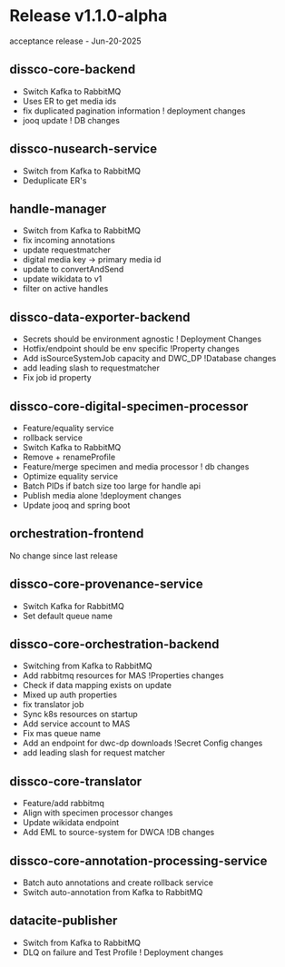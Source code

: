 # Release v1.1.0-alpha
acceptance release - Jun-20-2025

## dissco-core-backend
* Switch Kafka to RabbitMQ 
* Uses ER to get media ids 
* fix duplicated pagination information ! deployment changes 
* jooq update ! DB changes

## dissco-nusearch-service
* Switch from Kafka to RabbitMQ 
* Deduplicate ER's

## handle-manager
* Switch from Kafka to RabbitMQ 
* fix incoming annotations 
* update requestmatcher 
* digital media key -> primary media id 
* update to convertAndSend 
* update wikidata to v1 
* filter on active handles

## dissco-data-exporter-backend
* Secrets should be environment agnostic ! Deployment Changes 
* Hotfix/endpoint should be env specific !Property changes 
* Add isSourceSystemJob capacity and DWC_DP !Database changes 
* add leading slash to requestmatcher 
* Fix job id property

## dissco-core-digital-specimen-processor
* Feature/equality service 
* rollback service 
* Switch Kafka to RabbitMQ 
* Remove + renameProfile 
* Feature/merge specimen and media processor ! db changes 
* Optimize equality service 
* Batch PIDs if batch size too large for handle api 
* Publish media alone !deployment changes
* Update jooq and spring boot

## orchestration-frontend
No change since last release
## dissco-core-provenance-service
* Switch Kafka for RabbitMQ 
* Set default queue name

## dissco-core-orchestration-backend
* Switching from Kafka to RabbitMQ 
* Add rabbitmq resources for MAS !Properties changes 
* Check if data mapping exists on update 
* Mixed up auth properties 
* fix translator job 
* Sync k8s resources on startup 
* Add service account to MAS 
* Fix mas queue name 
* Add an endpoint for dwc-dp downloads !Secret Config changes 
* add leading slash for request matcher

## dissco-core-translator
* Feature/add rabbitmq 
* Align with specimen processor changes 
* Update wikidata endpoint 
* Add EML to source-system for DWCA  !DB changes

## dissco-core-annotation-processing-service
* Batch auto annotations and create rollback service 
* Switch auto-annotation from Kafka to RabbitMQ

## datacite-publisher
* Switch from Kafka to RabbitMQ
* DLQ on failure and Test Profile ! Deployment changes

